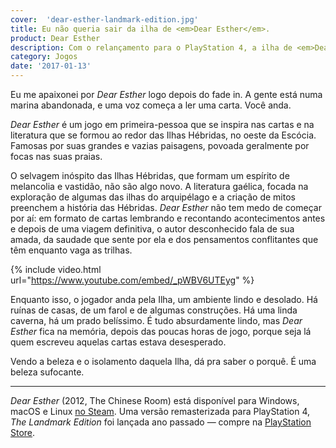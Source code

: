```yaml
---
cover:  'dear-esther-landmark-edition.jpg'
title: Eu não queria sair da ilha de <em>Dear Esther</em>.
product: Dear Esther
description: Com o relançamento para o PlayStation 4, a ilha de <em>Dear Esther</em> está mais linda do que nunca.
category: Jogos
date: '2017-01-13'
---
```


Eu me apaixonei por _Dear Esther_ logo depois do fade in. A gente está numa marina abandonada, e uma voz começa a ler uma carta. Você anda.

_Dear Esther_ é um jogo em primeira-pessoa que se inspira nas cartas e na literatura que se formou ao redor das Ilhas Hébridas, no oeste da Escócia. Famosas por suas grandes e vazias paisagens, povoada geralmente por focas nas suas praias.

O selvagem inóspito das Ilhas Hébridas, que formam um espírito de melancolia e vastidão, não são algo novo. A literatura gaélica, focada na exploração de algumas das ilhas do arquipélago e a criação de mitos preenchem a história das Hébridas. _Dear Esther_ não tem medo de começar por aí: em formato de cartas lembrando e recontando acontecimentos antes e depois de uma viagem definitiva, o autor desconhecido fala de sua amada, da saudade que sente por ela e dos pensamentos conflitantes que têm enquanto vaga as trilhas.

{% include video.html url="https://www.youtube.com/embed/_pWBV6UTEyg" %}

Enquanto isso, o jogador anda pela Ilha, um ambiente lindo e desolado. Há ruínas de casas, de um farol e de algumas construções. Há uma linda caverna, há um prado belíssimo. É tudo absurdamente lindo, mas _Dear Esther_ fica na memória, depois das poucas horas de jogo, porque seja lá quem escreveu aquelas cartas estava desesperado.

Vendo a beleza e o isolamento daquela Ilha, dá pra saber o porquê. É uma beleza sufocante.

---

_Dear Esther_ (2012, The Chinese Room) está disponível para Windows, macOS e Linux [no Steam](http://store.steampowered.com/app/203810/). Uma versão remasterizada para PlayStation 4, _The Landmark Edition_ foi lançada ano passado — compre na [PlayStation Store](https://www.playstation.com/en-us/games/dear-esther-ps4/).
